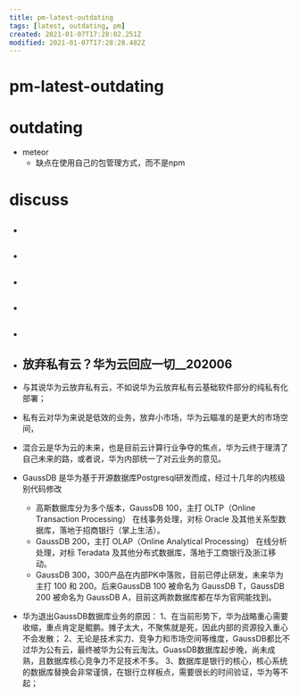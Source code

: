 ```yaml
---
title: pm-latest-outdating
tags: [latest, outdating, pm]
created: 2021-01-07T17:28:02.251Z
modified: 2021-01-07T17:28:28.482Z
---
```


# pm-latest-outdating

# outdating

- meteor
  - 缺点在使用自己的包管理方式，而不是npm
# discuss
- ## 

- ## 

- ## 

- ## 

- ## 

- ## 放弃私有云？华为云回应一切__202006
- 与其说华为云放弃私有云，不如说华为云放弃私有云基础软件部分的纯私有化部署；
- 私有云对华为来说是低效的业务，放弃小市场，华为云瞄准的是更大的市场空间，
- 混合云是华为云的未来，也是目前云计算行业争夺的焦点，华为云终于理清了自己未来的路，或者说，华为内部统一了对云业务的意见。
- GaussDB 是华为基于开源数据库Postgresql研发而成，经过十几年的内核级别代码修改
  - 高斯数据库分为多个版本，GaussDB 100，主打 OLTP（Online Transaction Processing） 在线事务处理，对标 Oracle 及其他关系型数据库，落地于招商银行（掌上生活）。
  - GaussDB 200，主打 OLAP（Online Analytical Processing） 在线分析处理，对标 Teradata 及其他分布式数据库，落地于工商银行及浙江移动。
  - GaussDB 300，300产品在内部PK中落败，目前已停止研发，未来华为主打 100 和 200。后来GaussDB 100 被命名为 GaussDB T，GaussDB 200 被命名为 GaussDB A，目前这两款数据库都在华为官网能找到。

- 华为退出GaussDB数据库业务的原因：
  1、在当前形势下，华为战略重心需要收缩，重点肯定是鲲鹏。摊子太大，不聚焦就是死，因此内部的资源投入重心不会发散；
  2、无论是技术实力、竞争力和市场空间等维度，GaussDB都比不过华为公有云，最终被华为公有云淘汰。GuassDB数据库起步晚，尚未成熟，且数据库核心竞争力不足技术不多。
  3、数据库是银行的核心，核心系统的数据库替换会非常谨慎，在银行立样板点，需要很长的时间验证，华为等不起；
